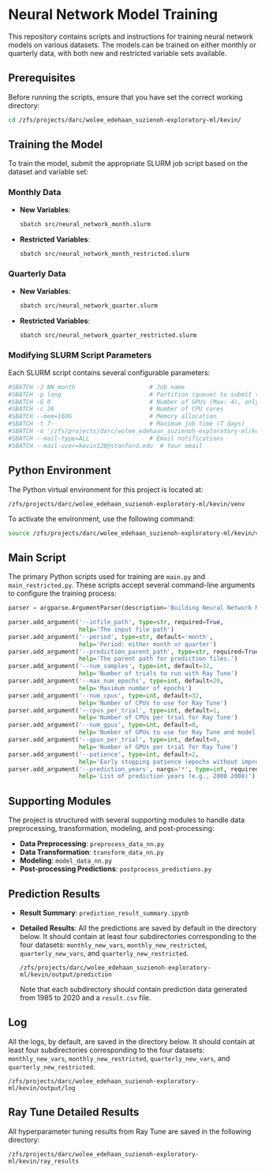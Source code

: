 # Neural Network Model Training

This repository contains scripts and instructions for training neural network models on various datasets. The models can be trained on either monthly or quarterly data, with both new and restricted variable sets available.

## Prerequisites

Before running the scripts, ensure that you have set the correct working directory:

```bash
cd /zfs/projects/darc/wolee_edehaan_suzienoh-exploratory-ml/kevin/
```

## Training the Model

To train the model, submit the appropriate SLURM job script based on the dataset and variable set:

### Monthly Data

- **New Variables**:
  ```bash
  sbatch src/neural_network_month.slurm
  ```

- **Restricted Variables**:
  ```bash
  sbatch src/neural_network_month_restricted.slurm
  ```

### Quarterly Data

- **New Variables**:
  ```bash
  sbatch src/neural_network_quarter.slurm
  ```

- **Restricted Variables**:
  ```bash
  sbatch src/neural_network_quarter_restricted.slurm
  ```

### Modifying SLURM Script Parameters

Each SLURM script contains several configurable parameters:

```bash
#SBATCH -J NN_month                     # Job name
#SBATCH -p long                         # Partition (queue) to submit to
#SBATCH -G 0                            # Number of GPUs (Max: 4), only use GPU in gpu partition
#SBATCH -c 26                           # Number of CPU cores
#SBATCH --mem=160G                      # Memory allocation
#SBATCH -t 7-                           # Maximum job time (7 days)
#SBATCH -o '/zfs/projects/darc/wolee_edehaan_suzienoh-exploratory-ml/kevin/output/log/monthly_new_vars_%j.out'  # Output log path
#SBATCH --mail-type=ALL                 # Email notifications
#SBATCH --mail-user=kevin128@stanford.edu  # Your email
```

## Python Environment

The Python virtual environment for this project is located at:

```
/zfs/projects/darc/wolee_edehaan_suzienoh-exploratory-ml/kevin/venv
```

To activate the environment, use the following command:

```bash
source /zfs/projects/darc/wolee_edehaan_suzienoh-exploratory-ml/kevin/venv/bin/activate
```

## Main Script

The primary Python scripts used for training are `main.py` and `main_restricted.py`. These scripts accept several command-line arguments to configure the training process:

```python
parser = argparse.ArgumentParser(description='Building Neural Network Model')

parser.add_argument('--infile_path', type=str, required=True,
                    help='The input file path')
parser.add_argument('--period', type=str, default='month',
                    help='Period: either month or quarter')
parser.add_argument('--prediction_parent_path', type=str, required=True,
                    help='The parent path for prediction files.')
parser.add_argument('--num_samples', type=int, default=32,
                    help='Number of trials to run with Ray Tune')
parser.add_argument('--max_num_epochs', type=int, default=20,
                    help='Maximum number of epochs')
parser.add_argument('--num_cpus', type=int, default=32,
                    help='Number of CPUs to use for Ray Tune')
parser.add_argument('--cpus_per_trial', type=int, default=1,
                    help='Number of CPUs per trial for Ray Tune')
parser.add_argument('--num_gpus', type=int, default=0,
                    help='Number of GPUs to use for Ray Tune and model training')
parser.add_argument('--gpus_per_trial', type=int, default=0,
                    help='Number of GPUs per trial for Ray Tune')
parser.add_argument('--patience', type=int, default=2,
                    help='Early stopping patience (epochs without improvement)')
parser.add_argument('--prediction_years', nargs='*', type=int, required=False, default=[],
                    help='List of prediction years (e.g., 2000 2008)')
```

## Supporting Modules

The project is structured with several supporting modules to handle data preprocessing, transformation, modeling, and post-processing:

- **Data Preprocessing**:
  `preprocess_data_nn.py`
- **Data Transformation**:
  `transform_data_nn.py`
- **Modeling**:
  `model_data_nn.py`
- **Post-processing Predictions**:
  `postprocess_predictions.py`

## Prediction Results
- **Result Summary**:
  `prediction_result_summary.ipynb`
- **Detailed Results**:
  All the predictions are saved by default in the directory below. It should contain at least four subdirectories corresponding to the four datasets: `monthly_new_vars`, `monthly_new_restricted`, `quarterly_new_vars`, and `quarterly_new_restricted`.

  ```
  /zfs/projects/darc/wolee_edehaan_suzienoh-exploratory-ml/kevin/output/prediction
  ```

  Note that each subdirectory should contain prediction data generated from 1985 to 2020 and a `result.csv` file.

## Log

All the logs, by default, are saved in the directory below. It should contain at least four subdirectories corresponding to the four datasets: `monthly_new_vars`, `monthly_new_restricted`, `quarterly_new_vars`, and `quarterly_new_restricted`.

```
/zfs/projects/darc/wolee_edehaan_suzienoh-exploratory-ml/kevin/output/log
```

## Ray Tune Detailed Results

All hyperparameter tuning results from Ray Tune are saved in the following directory:

```
/zfs/projects/darc/wolee_edehaan_suzienoh-exploratory-ml/kevin/ray_results
```
